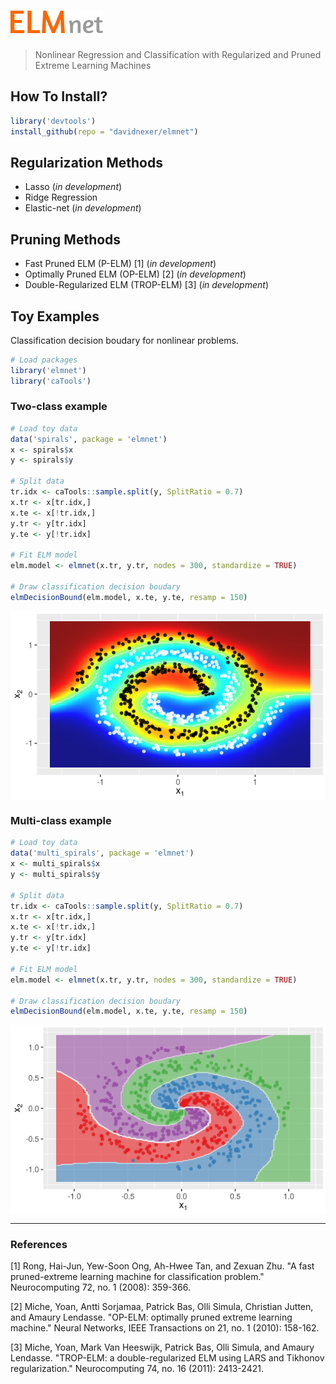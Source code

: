 ![elmnet R package](elmnet_logo.png "fig:")
================

> Nonlinear Regression and Classification with Regularized and Pruned Extreme Learning Machines

How To Install?
---------------

``` r
library('devtools')
install_github(repo = "davidnexer/elmnet")
```

Regularization Methods
----------------------

-   Lasso (*in development*)
-   Ridge Regression
-   Elastic-net (*in development*)

Pruning Methods
---------------

-   Fast Pruned ELM (P-ELM) \[1\] (*in development*)
-   Optimally Pruned ELM (OP-ELM) \[2\] (*in development*)
-   Double-Regularized ELM (TROP-ELM) \[3\] (*in development*)

Toy Examples
------------

Classification decision boudary for nonlinear problems.

``` r
# Load packages
library('elmnet')
library('caTools')
```

### Two-class example

``` r
# Load toy data
data('spirals', package = 'elmnet')
x <- spirals$x
y <- spirals$y

# Split data
tr.idx <- caTools::sample.split(y, SplitRatio = 0.7)
x.tr <- x[tr.idx,]
x.te <- x[!tr.idx,]
y.tr <- y[tr.idx]
y.te <- y[!tr.idx]

# Fit ELM model
elm.model <- elmnet(x.tr, y.tr, nodes = 300, standardize = TRUE)

# Draw classification decision boudary
elmDecisionBound(elm.model, x.te, y.te, resamp = 150)
```

<img src="README_files/figure-markdown_github/unnamed-chunk-3-1.png" style="display: block; margin: auto;" />

### Multi-class example

``` r
# Load toy data
data('multi_spirals', package = 'elmnet')
x <- multi_spirals$x
y <- multi_spirals$y

# Split data
tr.idx <- caTools::sample.split(y, SplitRatio = 0.7)
x.tr <- x[tr.idx,]
x.te <- x[!tr.idx,]
y.tr <- y[tr.idx]
y.te <- y[!tr.idx]

# Fit ELM model
elm.model <- elmnet(x.tr, y.tr, nodes = 300, standardize = TRUE)

# Draw classification decision boudary
elmDecisionBound(elm.model, x.te, y.te, resamp = 150)
```

<img src="README_files/figure-markdown_github/unnamed-chunk-4-1.png" style="display: block; margin: auto;" />

------------------------------------------------------------------------

### References

\[1\] Rong, Hai-Jun, Yew-Soon Ong, Ah-Hwee Tan, and Zexuan Zhu. "A fast pruned-extreme learning machine for classification problem." Neurocomputing 72, no. 1 (2008): 359-366.

\[2\] Miche, Yoan, Antti Sorjamaa, Patrick Bas, Olli Simula, Christian Jutten, and Amaury Lendasse. "OP-ELM: optimally pruned extreme learning machine." Neural Networks, IEEE Transactions on 21, no. 1 (2010): 158-162.

\[3\] Miche, Yoan, Mark Van Heeswijk, Patrick Bas, Olli Simula, and Amaury Lendasse. "TROP-ELM: a double-regularized ELM using LARS and Tikhonov regularization." Neurocomputing 74, no. 16 (2011): 2413-2421.
